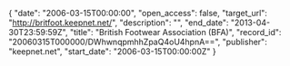 {
  "date": "2006-03-15T00:00:00", 
  "open_access": false, 
  "target_url": "http://britfoot.keepnet.net/", 
  "description": "", 
  "end_date": "2013-04-30T23:59:59Z", 
  "title": "British Footwear Association (BFA)", 
  "record_id": "20060315T000000/DWhwnqpmhhZpaQ4oU4hpnA==", 
  "publisher": "keepnet.net", 
  "start_date": "2006-03-15T00:00:00Z"
}

